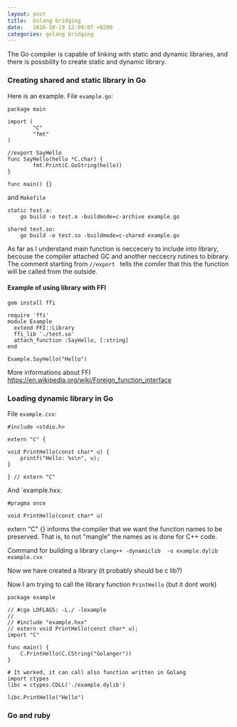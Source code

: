 ```yaml
---
layout: post
title:  Golang bridging
date:   2016-10-19 12:09:07 +0200
categories: golang bridging
---
```


The Go compiler is capable of linking with static and dynamic libraries, and there is possbility to create static and dynamic library.

### Creating shared and static library in Go

Here is an example. File `example.go`:

	package main
    
	import (
	        "C"
	        "fmt"
	)
    
	//export SayHello
	func SayHello(hello *C.char) {
	        fmt.Print(C.GoString(hello))
	}
    
	func main() {}

and `Makefile`

	static test.a:
		go build -o test.a -buildmode=c-archive example.go
    
	shared test.so: 
		go build -o test.so -buildmode=c-shared example.go


As far as I understand main function is neccecery to include into library, becouse the compiler attached GC and another neccecry rutines to bibrary. The comment starting from `//export ` tells the comiler that this the function will be called from the outside.

#### Example of using library with FFI

    gem install ffi

    require 'ffi'
    module Example
	  extend FFI::Library
	  ffi_lib './test.so'
	  attach_function :SayHello, [:string]
	end
	
	Example.SayHello("Hello")
	

More informations about FFI https://en.wikipedia.org/wiki/Foreign_function_interface

### Loading dynamic library in Go

File `example.cxx`:

	#include <stdio.h>
    
	extern "C" {
    
	void PrintHello(const char* u) {
	    printf("Hello: %s\n", u);
	}
    
	} // extern "C"

And `example.hxx:

    #pragma once
    
    void PrintHello(const char* u)
   
extern "C" {} informs the compiler that we want the function names to be preserved. That is, to not "mangle" the names as is done for C++ code.

Command for building a library `clang++ -dynamiclib  -o example.dylib example.cxx`

Now we have created a library (it probably should be c lib?)

Now I am trying to call the library function `PrintHello` (but it dont work)

    package example
    
    // #cgo LDFLAGS: -L./ -lexample
    //
    // #include "example.hxx"
    // extern void PrintHello(const char* u);
    import "C"
	
    func main() {
        C.PrintHello(C.CString("Golanger"))
    }

    # It worked, it can call also function written in Golang
	import ctypes
	libc = ctypes.CDLL('./example.dylib')
    
	libc.PrintHello("Hello")
### Go and ruby


